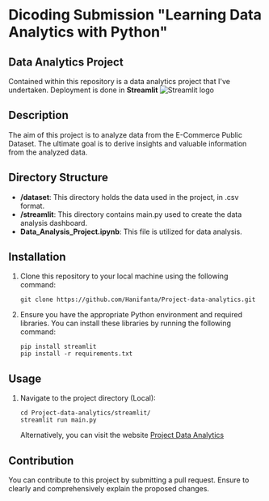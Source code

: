 # Dicoding Submission "Learning Data Analytics with Python"

## Data Analytics Project

Contained within this repository is a data analytics project that I've undertaken. Deployment is done in **Streamlit** <img src="https://user-images.githubusercontent.com/7164864/217935870-c0bc60a3-6fc0-4047-b011-7b4c59488c91.png" alt="Streamlit logo"></img>

## Description

The aim of this project is to analyze data from the E-Commerce Public Dataset. The ultimate goal is to derive insights and valuable information from the analyzed data.

## Directory Structure

- **/dataset**: This directory holds the data used in the project, in .csv format.
- **/streamlit**: This directory contains main.py used to create the data analysis dashboard.
- **Data_Analysis_Project.ipynb**: This file is utilized for data analysis.

## Installation

1. Clone this repository to your local machine using the following command:

   ```shell
   git clone https://github.com/Hanifanta/Project-data-analytics.git
   ```

2. Ensure you have the appropriate Python environment and required libraries. You can install these libraries by running the following command:

    ```shell
    pip install streamlit
    pip install -r requirements.txt
    ```

## Usage
1. Navigate to the project directory (Local):

    ```shell
    cd Project-data-analytics/streamlit/
    streamlit run main.py
    ```
    Alternatively, you can visit the website [Project Data Analytics](https://data-analytics-project.streamlit.app/)

## Contribution
You can contribute to this project by submitting a pull request. Ensure to clearly and comprehensively explain the proposed changes.